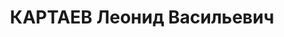 ---
title: КАРТАЕВ Леонид Васильевич
description: "Род. в 1895, г. Ленинград, русский, член ВКП(б) в 1918-1937. Проживал:\
  \ г. Ленинград, ул. Халтурина, д. 19, кв. 19. Нач. 3-го отдела штаба ЛВО комбриг\
  \ \n  Арестован 03.07.1937. Обв. по ст. 58-1б-7-8-11. Приговор: выездная сессия\
  \ ВК ВС СССР в г. Ленинград, 02.12.1937 – ВМН. Расстрелян 02.12.1937"
---